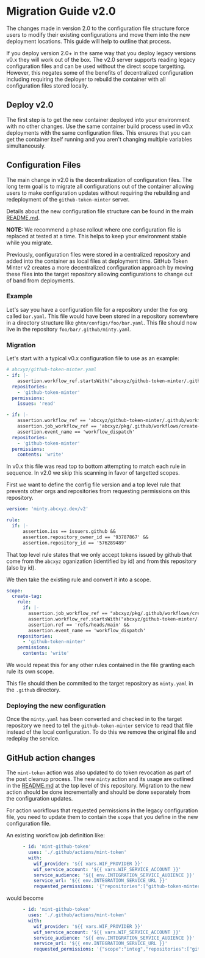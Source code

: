 # Migration Guide v2.0

The changes made in version 2.0 to the configuration file structure force users to modify their existing configurations and move them into the new deployment locations. This guide will help to outline that process.

If you deploy version 2.0+ in the same way that you deploy legacy versions v0.x they will work out of the box. The v2.0 server supports reading legacy configuration files and can be used without the direct scope targetting. However, this negates some of the benefits of decentralized configuration including requiring the deployer to rebuild the container with all configuration files stored locally.

## Deploy v2.0

The first step is to get the new container deployed into your environment with no other changes. Use the same container build process used in v0.x deployments with the same configuration files. This ensures that you can get the container itself running and you aren't changing multiple variables simultaneously.

## Configuration Files

The main change in v2.0 is the decentralization of configuration files. The long term goal is to migrate all configurations out of the container allowing users to make configuration updates without requiring the rebuilding and redeployment of the `github-token-minter` server.

Details about the new configuration file structure can be found in the main [README.md](../../README.md).

**NOTE:** We recommend a phase rollout where one configuration file is replaced at tested at a time. This helps to keep your environment stable while you migrate.

Previously, configuration files were stored in a centralized repository and added into the container as local files at deployment time. GitHub Token Minter v2 creates a more decentralized configuration approach by moving these files into the target repository allowing configurations to change out of band from deployments.

### Example

Let's say you have a configuration file for a repository under the `foo` org called `bar.yaml`. This file would have been stored in a repository somewhere in a directory structure like `ghtm/configs/foo/bar.yaml`. This file should now live in the repository `foo/bar/.github/minty.yaml`.

### Migration

Let's start with a typical v0.x configuration file to use as an example:

```yaml
# abcxyz/github-token-minter.yaml
- if: |-
    assertion.workflow_ref.startsWith("abcxyz/github-token-minter/.github/workflows/ci.yml")
  repositories:
    - 'github-token-minter'
  permissions:
    issues: 'read'

- if: |-
    assertion.workflow_ref == 'abcxyz/github-token-minter/.github/workflows/create-tag.yml@refs/heads/main' &&
    assertion.job_workflow_ref == 'abcxyz/pkg/.github/workflows/create-tag.yml@refs/heads/main' &&
    assertion.event_name == 'workflow_dispatch'
  repositories:
    - 'github-token-minter'
  permissions:
    contents: 'write'
```

In v0.x this file was read top to bottom attempting to match each rule in sequence. In v2.0 we skip this scanning in favor of targetted scopes.

First we want to define the config file version and a top level rule that prevents other orgs and repositories from requesting permissions on this repository.

```yaml
version: 'minty.abcxyz.dev/v2'

rule:
  if: |-
      assertion.iss == issuers.github &&
      assertion.repository_owner_id == '93787867' &&
      assertion.repository_id == '576289489'
```

That top level rule states that we only accept tokens issued by github that come from the `abcxyz` oganization (identified by id) and from this repository (also by id).

We then take the existing rule and convert it into a scope.

```yaml
scope:
  create-tag:
    rule:
      if: |-
        assertion.job_workflow_ref == "abcxyz/pkg/.github/workflows/create-tag.yml@refs/heads/main" &&
        assertion.workflow_ref.startsWith("abcxyz/github-token-minter/.github/workflows/create-tag.yml") &&
        assertion.ref == 'refs/heads/main' &&
        assertion.event_name == 'workflow_dispatch'
    repositories:
      - 'github-token-minter'
    permissions:
      contents: 'write'
```

We would repeat this for any other rules contained in the file granting each rule its own scope.

This file should then be commited to the target repository as `minty.yaml` in the `.github` directory.

### Deploying the new configuration

Once the `minty.yaml` has been converted and checked in to the target repository we need to tell the `github-token-minter` service to read that file instead of the local configuration. To do this we remove the original file and redeploy the service.

## GitHub action changes

The `mint-token` action was also updated to do token revocation as part of the post cleanup process. The new `minty` action and its usage are outlined in the [README.md](../../README.md) at the top level of this repository. Migration to the new action should be done incrementally and should be done separately from the configuration updates.

For action workflows that requested permissions in the legacy configuration file, you need to update them to contain the `scope` that you define in the new configuration file.

An existing workflow job definition like:

```yaml
      - id: 'mint-github-token'
        uses: './.github/actions/mint-token'
        with:
          wif_provider: '${{ vars.WIF_PROVIDER }}'
          wif_service_account: '${{ vars.WIF_SERVICE_ACCOUNT }}'
          service_audience: '${{ env.INTEGRATION_SERVICE_AUDIENCE }}'
          service_url: '${{ env.INTEGRATION_SERVICE_URL }}'
          requested_permissions: '{"repositories":["github-token-minter"],"permissions":{"issues":"read"}}'
```

would become

```yaml
      - id: 'mint-github-token'
        uses: './.github/actions/mint-token'
        with:
          wif_provider: '${{ vars.WIF_PROVIDER }}'
          wif_service_account: '${{ vars.WIF_SERVICE_ACCOUNT }}'
          service_audience: '${{ env.INTEGRATION_SERVICE_AUDIENCE }}'
          service_url: '${{ env.INTEGRATION_SERVICE_URL }}'
          requested_permissions: '{"scope":"integ","repositories":["github-token-minter"],"permissions":{"issues":"read"}}'
```
